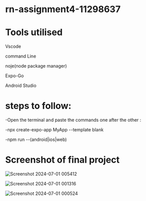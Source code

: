 # rn-assignment4-11298637
# Tools utilised

Vscode

command Line

noje(node package manager)

Expo-Go

Android Studio

# steps to follow:
-Open the terminal and paste the commands one after the other :

-npx create-expo-app MyApp --template blank

-npm run --(android|ios|web)

# Screenshot of final project

![Screenshot 2024-07-01 005412](https://github.com/kamenuvie/rn-assignment6-11298637/assets/170736194/c1e74e5d-b21a-4c01-b30e-5959615fdecb)

![Screenshot 2024-07-01 001316](https://github.com/kamenuvie/rn-assignment6-11298637/assets/170736194/6caf6b9d-18d1-49ed-9e04-eab938872d4d)

![Screenshot 2024-07-01 000524](https://github.com/kamenuvie/rn-assignment6-11298637/assets/170736194/98ed235e-7e9e-497d-bdb5-e215cbd93bd5)
